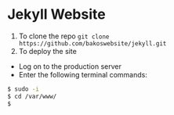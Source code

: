 # Jekyll Website
1. To clone the repo
`git clone https://github.com/bakoswebsite/jekyll.git`
2. To deploy the site
- Log on to the production server
- Enter the following terminal commands:
```bash
$ sudo -i
$ cd /var/www/
$ 
